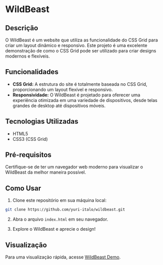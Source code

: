 # WildBeast

## Descrição

O WildBeast é um website que utiliza as funcionalidade do CSS Grid para criar um layout dinâmico e responsivo. Este projeto é uma excelente demonstração de como o CSS Grid pode ser utilizado para criar designs modernos e flexíveis.

## Funcionalidades

- **CSS Grid:** A estrutura do site é totalmente baseada no CSS Grid, proporcionando um layout flexível e responsivo.
- **Responsividade:** O WildBeast é projetado para oferecer uma experiência otimizada em uma variedade de dispositivos, desde telas grandes de desktop até dispositivos móveis.

## Tecnologias Utilizadas

- HTML5
- CSS3 (CSS Grid)

## Pré-requisitos

Certifique-se de ter um navegador web moderno para visualizar o WildBeast da melhor maneira possível.

## Como Usar

1. Clone este repositório em sua máquina local:

```bash
git clone https://github.com/yuri-italo/wildbeast.git
```

2. Abra o arquivo `index.html` em seu navegador.

3. Explore o WildBeast e aprecie o design!

## Visualização

Para uma visualização rápida, acesse [WildBeast Demo](https://yuri-italo.github.io/wildbeast/).
